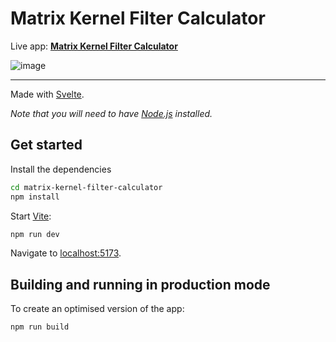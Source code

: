 # Matrix Kernel Filter Calculator

Live app: **[Matrix Kernel Filter Calculator](https://mschuepbach.github.io/matrix-kernel-filter-calculator)**

![image](https://github.com/mschuepbach/matrix-kernel-filter-calculator/assets/28788437/68762bea-82ad-48bd-b421-fdbb23dd5e56)

---

Made with [Svelte](https://svelte.dev).

_Note that you will need to have [Node.js](https://nodejs.org) installed._

## Get started

Install the dependencies

```bash
cd matrix-kernel-filter-calculator
npm install
```

Start [Vite](https://vitejs.dev/):

```bash
npm run dev
```

Navigate to [localhost:5173](http://localhost:5173).

## Building and running in production mode

To create an optimised version of the app:

```bash
npm run build
```
